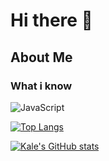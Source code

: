 <h1> Hi there 👋 </h1>

<h2> About Me </h2>

<h3> What i know </h3>

![JavaScript](https://img.shields.io/badge/javascript-%23323330.svg?style=for-the-badge&logo=javascript&logoColor=%23F7DF1E)

<!-- - 🔭 I’m currently working on IRL a social media web application that allows for people to join random groups and meet new people
- 🌱 I’m currently learning full stack development
- 👯 I’m looking to collaborate on ...
- 🤔 I’m looking for help with ...
- 💬 Ask me about my past and how I ended up in software development
- 📫 How to reach me: ...
- 😄 Pronouns: He/Him
- ⚡ Fun fact: I played a professional sport
 -->
 
[![Top Langs](https://github-readme-stats.vercel.app/api/top-langs/?username=kleach12&layout=compact&theme=transparent)](https://github.com/anuraghazra/github-readme-stats)

[![Kale's GitHub stats](https://github-readme-stats.vercel.app/api?username=kleach12&show_icons=true&theme=transparent)](https://github.com/anuraghazra/github-readme-stats)

